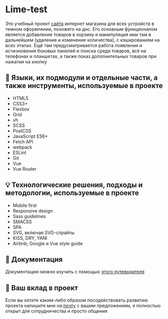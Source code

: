 # Lime-test
Это учебный проект [сайта](http://lime-test.h1n.ru) интернет магазина для всех устройств в темном оформлении, похожего на днс. Его основным функционалом является добавление товаров в корзину и манипуляция ими там в дальнейшем (удаление и изменение количества), с кэшированием на всех этапах. Ещё там предусматривается работа появления и исчезновения боковых панелей и поиска среди товаров, всё на телефонах и планшетах, а также показ дополнительных товаров при нажатии на кнопку
## 🔧 Языки, их подмодули и отдельные части, а также инструменты, используемые в проекте
*	HTML5
*	CSS3+
*  Flexbox
*  Grid
*  vh
*  SCSS
*  PostCSS
*  JavaScript ES6+
*  Fetch API
*  webpack
*  ESLint
*  Git
*  Vue
*	Vue Router
## 💡 Технологические решения, подходы и методологии, используемые в проекте
*	Mobile first
*	Responsive design
*	Sass guidelines
*	SMACSS
*	SPA
*	SVG, включая SVG-спрайты
*	KISS, DRY, YANI
*	Airbnb, Google и Vue style guide
## 📄 Документация
Документацию можно изучить с помощью [этого путеводителя](docs/index.md) 
## 🤝 Ваш вклад в проект
Если вы хотите каким-либо образом посодействовать развитию проекта напишите мне на [почту](arkhipzharov627@gmail.com) с вашим предложением, я полностью открыт для сотрудничества и просто общения
<!--stackedit_data:
eyJoaXN0b3J5IjpbLTU3MDI4Mzk4M119
-->